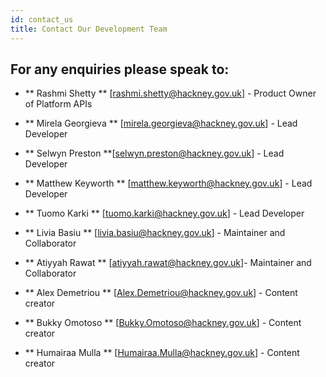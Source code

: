 ```yaml
---
id: contact_us
title: Contact Our Development Team
---
```


## For any enquiries please speak to:

- ** Rashmi Shetty ** [rashmi.shetty@hackney.gov.uk] - Product Owner of Platform APIs

- ** Mirela Georgieva ** [mirela.georgieva@hackney.gov.uk] - Lead Developer

- ** Selwyn Preston **[selwyn.preston@hackney.gov.uk] - Lead Developer

- ** Matthew Keyworth ** [matthew.keyworth@hackney.gov.uk] - Lead Developer

- ** Tuomo Karki ** [tuomo.karki@hackney.gov.uk] - Lead Developer

- ** Livia Basiu ** [livia.basiu@hackney.gov.uk] - Maintainer and Collaborator

- ** Atiyyah Rawat ** [atiyyah.rawat@hackney.gov.uk]- Maintainer and Collaborator

- ** Alex Demetriou ** [Alex.Demetriou@hackney.gov.uk] - Content creator

- ** Bukky Omotoso ** [Bukky.Omotoso@hackney.gov.uk] - Content creator

- ** Humairaa Mulla ** [Humairaa.Mulla@hackney.gov.uk] - Content creator
